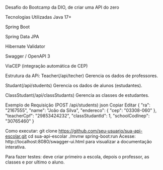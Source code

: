 Desafio do Bootcamp da DIO, de criar uma API do zero

Tecnologias Utilizadas
Java 17+

Spring Boot

Spring Data JPA

Hibernate Validator

Swagger / OpenAPI 3

ViaCEP (integração automática de CEP)

Estrutura da APi:
Teacher(/api/techer)
Gerencia os dados de professores.

Studant(/api/students)
Gerencia os dados de alunos (estudantes).

ClassStudant(/api/classStudants)
Gerencia as classes de estudantes.

Exemplo de Requisição (POST /api/students)
json
Copiar
Editar
{
  "ra": "2167555",
  "name": "João da Silva",
  "endereco": {
    "cep": "03308-060"
  },
  "teacherCpf": "29853424232",
  "classStudantId": 1,
  "schoolCodInep": "30765460"
}

Como executar: git clone https://github.com/seu-usuario/sua-api-escolar.git
cd sua-api-escolar
./mvnw spring-boot:run
Acesse: http://localhost:8080/swagger-ui.html para visualizar a documentação interativa.

Para fazer testes: deve criar primeiro a escola, depois o professor, as classes e por ultimo o aluno.

